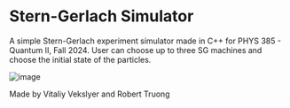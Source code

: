 # Stern-Gerlach Simulator
A simple Stern-Gerlach experiment simulator made in C++ for PHYS 385 - Quantum II, Fall 2024.
User can choose up to three SG machines and choose the initial state of the particles.

![image](https://github.com/user-attachments/assets/bd7cbde5-ced4-460a-8ace-b375f49c1db7)

Made by Vitaliy Vekslyer and Robert Truong
